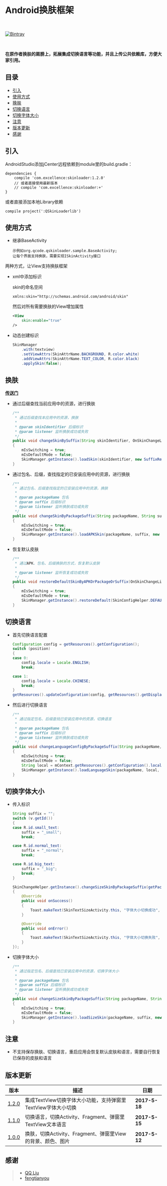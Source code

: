 # Android换肤框架

<br>

[![Bintray][icon_Bintray]][Bintray]

<br>

**在原作者换肤的肩膀上，拓展集成切换语言等功能，并且上传公共依赖库，方便大家引用。**

## 目录<a name="目录">
* [引入](#引入)
* [使用方式](#使用方式)
* [换肤](#换肤)
* [切换语言](#切换语言)
* [切换字体大小](#切换字体大小)
* [注意](#注意)
* [版本更新](#版本更新)
* [感谢](#感谢)

## 引入
AndroidStudio添加jCenter远程依赖到module里的build.gradle：
```
dependencies {
    compile 'com.excellence:skinloader:1.2.0'
    // 或者直接使用最新版本
    // compile 'com.excellence:skinloader:+'
}
```
或者直接添加本地Library依赖
```
compile project(':QSkinLoaderlib')
```

## 使用方式<a name="使用方式">
* 继承BaseActivity
    ```
    示例如org.qcode.qskinloader.sample.BaseActivity;
    让每个界面支持换肤，需要实现ISkinActivity接口
    ```

两种方式，让View支持换肤框架
* xml中添加标识

    skin的命名空间
    ```xml
    xmlns:skin="http://schemas.android.com/android/skin"
    ```
    然后对所有需要换肤的View增加属性
    ```xml
    <View
        skin:enable="true"
    />
    ```

* 动态创建标识
    ```java
    SkinManager
        .with(textview)
        .setViewAttrs(SkinAttrName.BACKGROUND, R.color.white)
        .addViewAttrs(SkinAttrName.TEXT_COLOR, R.color.black)
        .applySkin(false);
    ```

## 换肤<a name="换肤">
**[传送门][传送门]**
* 通过后缀查找当前应用中的资源，进行换肤
    ```java
    /**
     * 通过后缀查找本应用中的资源，换肤
     *
     * @param skinIdentifier 后缀标识
     * @param listener 监听换肤成功或失败
     */
    public void changeSkinBySuffix(String skinIdentifier, OnSkinChangeListener listener)
    {
        mIsSwitching = true;
        mIsDefaultMode = false;
        SkinManager.getInstance().loadSkin(skinIdentifier, new SuffixResourceLoader(mContext), new LoadSkinListener(listener));
    }
    ```

* 通过包名、后缀，查找指定的已安装应用中的资源，进行换肤
    ```java
    /**
     * 通过包名、后缀查找指定的已安装应用中的资源，换肤
     *
     * @param packageName 包名
     * @param suffix 后缀标识
     * @param listener 监听换肤成功或失败
     */
    public void changeSkinByPackageSuffix(String packageName, String suffix, OnSkinChangeListener listener)
    {
        mIsSwitching = true;
        mIsDefaultMode = false;
        SkinManager.getInstance().loadAPKSkin(packageName, suffix, new LoadSkinListener(listener));
    }
    ```

* 恢复默认皮肤
    ```java
    /**
     * 通过APK、包名、后缀换肤的方式，恢复默认皮肤
     *
     * @param listener 监听恢复成功或失败
     */
    public void restoreDefaultSkinByAPKOrPackageOrSuffix(OnSkinChangeListener listener)
    {
        mIsSwitching = true;
        mIsDefaultMode = true;
        SkinManager.getInstance().restoreDefault(SkinConfigHelper.DEFAULT_SKIN, new LoadSkinListener(listener));
    }
    ```

## 切换语言<a name="切换语言">
* 首先切换语言配置
    ```java
    Configuration config = getResources().getConfiguration();
    switch (position)
    {
    case 0:
        config.locale = Locale.ENGLISH;
        break;

    case 1:
        config.locale = Locale.CHINESE;
        break;
    }
    getResources().updateConfiguration(config, getResources().getDisplayMetrics());
    ```

* 然后进行切换语言
    ```java
    /**
     * 通过指定包名、后缀查找已安装应用中的资源，切换语言
     *
     * @param packageName 包名
     * @param suffix 后缀标识
     * @param listener 监听换肤成功或失败
     */
    public void changeLanguageConfigByPackageSuffix(String packageName, String suffix, OnSkinChangeListener listener)
    {
        mIsSwitching = true;
        mIsDefaultMode = false;
        String local = mContext.getResources().getConfiguration().locale.toString();
        SkinManager.getInstance().loadLanguageSkin(packageName, local, suffix, new LoadSkinListener(listener));
    }
    ```

## 切换字体大小<a name="切换字体大小">
* 传入标识
    ```java
    String suffix = "";
    switch (v.getId())
    {
    case R.id.small_text:
        suffix = "_small";
        break;

    case R.id.normal_text:
        suffix = "_normal";
        break;

    case R.id.big_text:
        suffix = "_big";
        break;
    }

    SkinChangeHelper.getInstance().changeSizeSkinByPackageSuffix(getPackageName(), suffix, new SkinChangeHelper.OnSkinChangeListener()
    {
        @Override
        public void onSuccess()
        {
            Toast.makeText(SkinTextSizeActivity.this, "字体大小切换成功", Toast.LENGTH_SHORT).show();
        }

        @Override
        public void onError()
        {
            Toast.makeText(SkinTextSizeActivity.this, "字体大小切换失败", Toast.LENGTH_SHORT).show();
        }
    });
    ```

* 切换字体大小
    ```java
    /**
     * 通过指定包名、后缀查找已安装应用中的资源，切换字体大小
     *
     * @param packageName 包名
     * @param suffix 后缀标识
     * @param listener 监听换肤成功或失败
     */
    public void changeSizeSkinByPackageSuffix(String packageName, String suffix, OnSkinChangeListener listener)
    {
        mIsSwitching = true;
        mIsDefaultMode = false;
        SkinManager.getInstance().loadSizeSkin(packageName, suffix, new LoadSkinListener(listener));
    }
    ```

## 注意<a name="注意">
* 不支持保存换肤、切换语言，重启应用会恢复默认皮肤和语言，需要自行恢复已保存的皮肤和语言

## 版本更新<a name="版本更新">
| 版本 | 描述 | 日期 |
| --- | ---- | --- |
| [1.2.0][SkinLoaderV1.2.0] | 集成TextView切换字体大小功能，支持弹窗里TextView字体大小切换 | **2017-5-18** |
| [1.1.0][SkinLoaderV1.1.0] | 切换语言，切换Activity、Fragment、弹窗里TextView文本语言 | **2017-5-15** |
| [1.0.0][SkinLoaderV1.0.0] | 换肤，切换Activity、Fragment、弹窗里View的背景、颜色、图片 | **2017-5-12** |

## 感谢<a name="感谢">

> - [QQ Liu][QSkinLoader]
> - [fengtianyou][fengtianyou]

[Bintray]:https://bintray.com/veizhang/maven/skinloader "Bintray"
[icon_Bintray]:https://img.shields.io/badge/Bintray-v1.2.0-brightgreen.svg
[传送门]:https://github.com/VeiZhang/QSkinLoader/tree/VeiZhang/README
[QSkinLoader]:https://github.com/qqliu10u/QSkinLoader
[fengtianyou]:https://github.com/fengtianyou

[SkinLoaderV1.2.0]:https://bintray.com/veizhang/maven/skinloader/1.2.0
[SkinLoaderV1.1.0]:https://bintray.com/veizhang/maven/skinloader/1.1.0
[SkinLoaderV1.0.0]:https://bintray.com/veizhang/maven/skinloader/1.0.0
